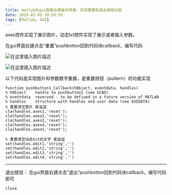 ```yaml
---
title: matlab的gui图像处理操作界面，实现重置和退出按钮功能
date: 2018-03-09 10:59:59
tags: [Matlab, GUI]
---
```


axes控件实现了展示图片，动态txt控件实现了展示或者输入参数。
<!--more-->

在gui界面右键点击“重置”pushbotton回到代码块callback，编写代码

![在这里插入图片描述](https://upload-images.jianshu.io/upload_images/6280966-2d2a35253cee4790.png?imageMogr2/auto-orient/strip%7CimageView2/2/w/263/format/webp)

![在这里插入图片描述](https://upload-images.jianshu.io/upload_images/6280966-6b3057eecc5c3401.png?imageMogr2/auto-orient/strip%7CimageView2/2/w/357/format/webp)

以下代码是实现图片和参数数字重置，是重置按钮（puttern）的功能实现
```
function pushbutton1_Callback(hObject, eventdata, handles)
% hObject    handle to pushbutton1 (see GCBO)
% eventdata  reserved - to be defined in a future version of MATLAB
% handles    structure with handles and user data (see GUIDATA)
% 重置清空图片 美滋滋
cla(handles.axes1,'reset');
cla(handles.axes2,'reset');
cla(handles.axes3,'reset');
cla(handles.axes4,'reset');
cla(handles.axes5,'reset');

% 重置清空动态txt的文字 美滋滋
set(handles.edit1,'string','')
set(handles.edit2,'string','')
set(handles.edit3,'string','')
set(handles.edit4,'string','')
```

----------------------------
退出按钮：
在gui界面右键点击“退出”pushbotton回到代码块callback，编写代码
即可
```
close
```
